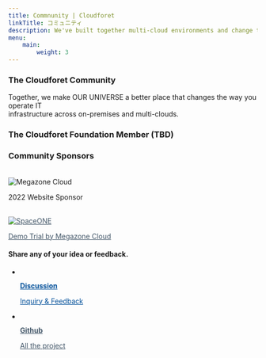 ```yaml
---
title: Commnunity | Cloudforet
linkTitle: コミュニティ
description: We've built together multi-cloud environments and change the way you operate IT infrastructure across on-premise and multi-clouds.
menu:
    main:
        weight: 3
---
```

<div class="inner">
    <section class="about-community">
        <h3>The Cloudforet Community</h3>
        <p>Together, we make OUR UNIVERSE a better place that changes the way you operate IT <br />infrastructure across on-premises and multi-clouds.</p>
    </section>
    <section class="about-community">
        <h3>The Cloudforet Foundation Member (TBD)</h3>
    </section>
     <section class="about-community">
        <h3>Community Sponsors</h3>
	<br>
	<img src="/images/community/mzcloud-logo.png" alt="Megazone Cloud">
        <p>2022 Website Sponsor</p>
	<br>
        <a href="https://spaceone.megazone.io/try-demo" style="color:#415567;" target="_blank" class="channel-link">
	<img src="/images/community/spaceone-logo.svg" alt="SpaceONE">
        <p>Demo Trial by Megazone Cloud</p>
	</a>
    </section>
    <section class="community-channels">
        <h4>Share any of your idea or feedback.</h4>
        <ul class="channels-list">
            <li class="channel-item">
                <a href="https://github.com/cloudforet-io/community/discussions" style="color:#004F99;" target="_blank" class="channel-link">
                    <figure class="channel-icon"><img src="/images/community/img_forum.png" alt=""></figure>
                    <strong class="channel-name">Discussion</strong>
                    <p class="channel-description">Inquiry & Feedback</p>
                </a>
            </li>
            <li class="channel-item">
                <a href="https://github.com/cloudforet-io" style="color:#415567;" target="_blank" class="channel-link">
                    <figure class="channel-icon"><img src="/images/community/img_github.png" alt=""></figure>
                    <strong class="channel-name">Github</strong>
                    <p class="channel-description">All the project</p>
                </a>
            </li>
        </ul>
    </section>
</div>
